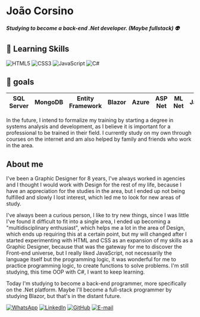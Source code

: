 # João Corsino

##### Studying to become a back-end .Net developer. (Maybe fullstack) :alien:
## :book: Learning Skills
![HTML5](https://img.shields.io/badge/HTML5-000?style=for-the-badge&logo=html5) ![CSS3](https://img.shields.io/badge/CSS3-000?style=for-the-badge&logo=css3&logoColor=264CE4) ![JavaScript](https://img.shields.io/badge/JavaScript-000?style=for-the-badge&logo=javascript) ![C#](https://img.shields.io/badge/C%23-000?style=for-the-badge&logo=c-sharp&logoColor=823085)

## :scroll: goals
| SQL Server | MongoDB | Entity Framework | Blazor | Azure | ASP Net | ML Net | Java |
|-|-|-|-|-|-|-|-|

In the future, I intend to formalize my training by starting a degree in systems analysis and development, as I believe it is important for a professional to be trained in their field. I currently study on my own through courses on the internet and am also helped by family and friends who work in the area.

## About me
I've been a Graphic Designer for 8 years, I've always worked in agencies and I thought I would work with Design for the rest of my life, because I have an appreciation for the studies in the area, but I ended up not being fulfilled and slowly I lost interest, which led me to look for new areas of study.

I've always been a curious person, I like to try new things, since I was little I've found it difficult to fit into a single area, I ended up becoming a "multidisciplinary enthusiast", which helps me a lot in the area of Design, which ends up requiring this at a certain point, but my will changed after I started experimenting with HTML and CSS as an expansion of my skills as a Graphic Designer, because that was the gateway for me to discover the Front-end universe, but I really liked JavaScript, not necessarily the language itself but the programming logic, it was wonderful for me to practice programming logic, to create functions to solve problems. I'm still studying, this time OOP with C#, I want to keep learning.

Today I'm studying to become a back-end programmer, more specifically on the .Net platform. Maybe I'll become a full-stack programmer by studying Blazor, but that's in the distant future.

[![WhatsApp](https://img.shields.io/badge/WhatsApp-25D366?style=for-the-badge&logo=whatsapp&logoColor=white)](https://wa.me/5512996399108) [![LinkedIn](https://img.shields.io/badge/LinkedIn-000?style=for-the-badge&logo=linkedin&logoColor=0E76A8)](https://www.linkedin.com/in/jota-corsino/) [![GitHub](https://img.shields.io/badge/GitHub-000?style=for-the-badge&logo=github&logoColor=white)](https://github.com/jotaCorsino) [![E-mail](https://img.shields.io/badge/-Email-000?style=for-the-badge&logo=microsoft-outlook&logoColor=007BFF)](mailto:oi.corsino@gmail.com)
